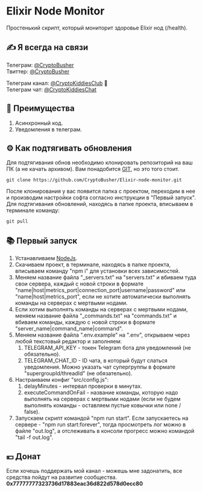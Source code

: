 # Elixir Node Monitor
Простенький скрипт, который мониторит здоровье Elixir нод (/health).

## ✍️ Я всегда на связи
Телеграм: [@CryptoBusher](https://t.me/CryptoBusher)<br>
Твиттер: [@CryptoBusher](https://twitter.com/CryptoBusher)<br>

Телеграм канал: [@CryptoKiddiesClub](https://t.me/CryptoKiddiesClub) 💎<br>
Телеграм чат: [@CryptoKiddiesChat](https://t.me/CryptoKiddiesChat)<br>

## 🤔 Преимущества
1. Асинхронный код.
2. Уведомления в телеграм.

## ⚙️ Как подтягивать обновления
Для подтягивания обнов необходимо клонировать репозиторий на ваш ПК (а не качать архивом). Вам понадобится [GIT](https://git-scm.com/), но это того стоит.
```
git clone https://github.com/CryptoBusher/Elixir-node-monitor.git
```

После клонирования у вас появится папка с проектом, переходим в нее и производим настройки софта согласно инструкции в "Первый запуск". Для подтягивания обновлений, находясь в папке проекта, вписываем в терминале команду:
```
git pull
```

## 📚 Первый запуск
1. Устанавливаем [NodeJs](https://nodejs.org/en/download).
2. Скачиваем проект, в терминале, находясь в папке проекта, вписываем команду "npm i" для установки всех зависимостей.
3. Меняем название файла "_servers.txt" на "servers.txt" и вбиваем туда свои сервера, каждый с новой строки в формате "name|host|metrics_port|connection_port|username|password" или "name|host|metrics_port", если не хотите автоматически выполнять команды на серверах с мертвыми нодами.
4. Если хотим выполнять команды на серверах с мертвыми нодами, меняем название файла "_commands.txt" на "commands.txt" и вбиваем команды, каждую с новой строки в формате "server_name|command_name|command".
5. Меняем название файла ".env.example" на ".env", открываем через любой текстовый редактор и заполняем:
    1. TELEGRAM_API_KEY - токен Telegram бота для уведомлений (не обязательно).
    2. TELEGRAM_CHAT_ID - ID чата, в который будут слаться уведомления. Можно указать чат супергруппы в формате "supergroupId/threadId" (не обязательно).
6. Настраиваем конфиг "src/config.js":
    1. delayMinutes - интервал проверки в минутах.
    2. executeCommandOnFail - название команды, которую надо выполнять на серверах с мертвыми нодами (если не будем выполнять команды - оставляем пустые ковычки или none / false).
7. Запускаем скрипт командой "npm run start". Если запускаетесь на сервере - "npm run start:forever", тогда просмотреть лог можно в файле "out.log", а отслеживать в консоли прогресс можно командой "tail -f out.log".


## 💴 Донат
Если хочешь поддержать мой канал - можешь мне задонатить, все средства пойдут на развитие сообщества.
<b>0x77777777323736d17883eac36d822d578d0ecc80<b>